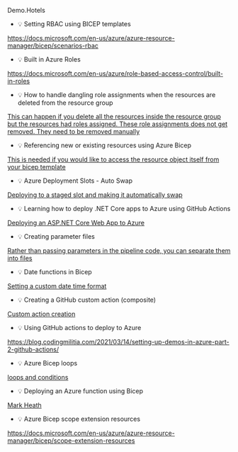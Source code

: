 Demo.Hotels

* :bulb: Setting RBAC using BICEP templates

https://docs.microsoft.com/en-us/azure/azure-resource-manager/bicep/scenarios-rbac

* :bulb: Built in Azure Roles

https://docs.microsoft.com/en-us/azure/role-based-access-control/built-in-roles

* :bulb: How to handle dangling role assignments when the resources are deleted from the resource group

[This can happen if you delete all the resources inside the resource group but the resources had roles assigned. These role assignments does not get removed. They need to be removed manually](https://stackoverflow.com/questions/61637124/azure-devops-pipeline-error-tenant-id-application-id-principal-id-and-scope)

* :bulb: Referencing new or existing resources using Azure Bicep

[This is needed if you would like to access the resource object itself from your bicep template](https://ochzhen.com/blog/reference-new-or-existing-resource-in-azure-bicep)

* :bulb: Azure Deployment Slots - Auto Swap

[Deploying to a staged slot and making it automatically swap](https://www.youtube.com/watch?v=RvK-VfzdzPE)

* :bulb: Learning how to deploy .NET Core apps to Azure using GitHub Actions

[Deploying an ASP.NET Core Web App to Azure](https://www.youtube.com/watch?v=cGvmbYE4HOY)


* :bulb: Creating parameter files

[Rather than passing parameters in the pipeline code, you can separate them into files](https://docs.microsoft.com/en-us/azure/azure-resource-manager/templates/parameter-files)

* :bulb: Date functions in Bicep

[Setting a custom date time format](https://docs.microsoft.com/en-us/azure/azure-resource-manager/bicep/bicep-functions-date)

* :bulb: Creating a GitHub custom action (composite)

[Custom action creation](https://docs.github.com/en/actions/creating-actions/creating-a-composite-action)

* :bulb: Using GitHub actions to deploy to Azure

https://blog.codingmilitia.com/2021/03/14/setting-up-demos-in-azure-part-2-github-actions/

* :bulb: Azure Bicep loops

[loops and conditions](https://docs.microsoft.com/en-us/azure/azure-resource-manager/bicep/loops)

* :bulb: Deploying an Azure function using Bicep

[Mark Heath](https://markheath.net/post/azure-functions-bicep)

* :bulb: Azure Bicep scope extension resources

https://docs.microsoft.com/en-us/azure/azure-resource-manager/bicep/scope-extension-resources


